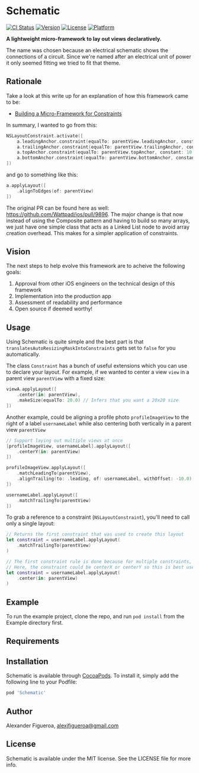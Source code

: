# Schematic

[![CI Status](http://img.shields.io/travis/alexjfigueroa@gmail.com/Schematic.svg?style=flat)](https://travis-ci.org/alexjfigueroa@gmail.com/Schematic)
[![Version](https://img.shields.io/cocoapods/v/Schematic.svg?style=flat)](http://cocoapods.org/pods/Schematic)
[![License](https://img.shields.io/cocoapods/l/Schematic.svg?style=flat)](http://cocoapods.org/pods/Schematic)
[![Platform](https://img.shields.io/cocoapods/p/Schematic.svg?style=flat)](http://cocoapods.org/pods/Schematic)

**A lightweight micro-framework to lay out views declaratively.**

The name was chosen because an electrical schematic shows the connections of a circuit. Since we're named after an electrical unit of power it only seemed fitting we tried to fit that theme.

## Rationale

Take a look at this write up for an explanation of how this framework came to be:
- [Building a Micro-Framework for Constraints](https://github.com/Wattpad/ios/wiki/%5BRetro%5D-Breakdown:-Building-a-Micro-Framework-for-Constraints)

In summary, I wanted to go from this:
```swift
NSLayoutConstraint.activate([
    a.leadingAnchor.constraint(equalTo: parentView.leadingAnchor, constant: 10.0),
    a.trailingAnchor.constraint(equalTo: parentView.trailingAnchor, constant: -10.0),
    a.topAnchor.constraint(equalTo: parentView.topAnchor, constant: 10.0),
    a.bottomAnchor.constraint(equalTo: parentView.bottomAnchor, constant: -10.0)
])
```

and go to something like this:
```swift
a.applyLayout([
    .alignToEdges(of: parentView)
])
```

The original PR can be found here as well: https://github.com/Wattpad/ios/pull/9896.
The major change is that now instead of using the Composite pattern and having to build so many arrays, we just have one simple class that acts as a Linked List node to avoid array creation overhead. This makes for a simpler application of constraints.

## Vision

The next steps to help evolve this framework are to acheive the following goals:
1. Approval from other iOS engineers on the technical design of this framework
2. Implementation into the production app
3. Assessment of readability and performance
4. Open source if deemed worthy!

## Usage

Using Schematic is quite simple and the best part is that `translatesAutoResizingMaskIntoConstraints` gets set to `false` for you automatically.

The class `Constraint` has a bunch of useful extensions which you can use to declare your layout.
For example, if we wanted to center a view `view` in a parent view `parentView` with a fixed size:

```swift
viewA.applyLayout([
    .center(in: parentView),
    .makeSize(equalTo: 20.0) // Infers that you want a 20x20 size
])
```

Another example, could be aligning a profile photo `profileImageView` to the right of a label `usernameLabel` while also centering both vertically in a parent view `parentView`

```swift
// Support laying out multiple views at once
[profileImageView, usernameLabel].applyLayout([
    .centerY(in: parentView)
])

profileImageView.applyLayout([
    .matchLeadingTo(parentView),
    .alignTrailing(to: .leading, of: usernameLabel, withOffset: -10.0)
])

usernameLabel.applyLayout([
    .matchTrailingTo(parentView)
])
```

To grab a reference to a constraint (`NSLayoutConstraint`), you'll need to call only a single layout:
```swift
// Returns the first constraint that was used to create this layout
let constraint = usernameLabel.applyLayout(
    .matchTrailingTo(parentView)
)

// The first constraint rule is done because for multiple constraints, it would be troublesome to return all of them.
// Here, the constraint could be centerX or centerY so this is best used for single constraints.
let constraint = usernameLabel.applyLayout(
    .center(in: parentView)
)
```

## Example

To run the example project, clone the repo, and run `pod install` from the Example directory first.

## Requirements

## Installation

Schematic is available through [CocoaPods](http://cocoapods.org). To install
it, simply add the following line to your Podfile:

```ruby
pod 'Schematic'
```

## Author

Alexander Figueroa, alexjfigueroa@gmail.com

## License

Schematic is available under the MIT license. See the LICENSE file for more info.
